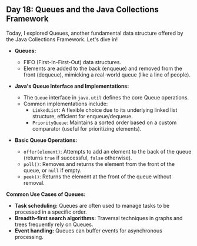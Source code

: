 ## Day 18: Queues and the Java Collections Framework

Today, I explored Queues, another fundamental data structure offered by the Java Collections Framework. Let's dive in!

* **Queues:**
  * FIFO (First-In-First-Out) data structures.
  * Elements are added to the back (enqueue) and removed from the front (dequeue), mimicking a real-world queue (like a line of people).

* **Java's Queue Interface and Implementations:**
  * The `Queue` interface in `java.util` defines the core Queue operations.
  * Common implementations include:
    * `LinkedList`: A flexible choice due to its underlying linked list structure, efficient for enqueue/dequeue.
    * `PriorityQueue`: Maintains a sorted order based on a custom comparator (useful for prioritizing elements).

* **Basic Queue Operations:**
  * `offer(element)`: Attempts to add an element to the back of the queue (returns `true` if successful, `false` otherwise).
  * `poll()`: Removes and returns the element from the front of the queue, or `null` if empty.
  * `peek()`: Returns the element at the front of the queue without removal.

**Common Use Cases of Queues:**

* **Task scheduling:** Queues are often used to manage tasks to be processed in a specific order.
* **Breadth-first search algorithms:** Traversal techniques in graphs and trees frequently rely on Queues.
* **Event handling:** Queues can buffer events for asynchronous processing.
